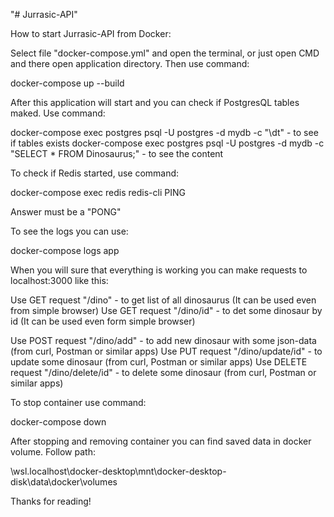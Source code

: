 "# Jurrasic-API" 

How to start Jurrasic-API from Docker:

Select file "docker-compose.yml" and open the terminal, or just open CMD and there open application directory. Then use command:

docker-compose up --build

After this application will start and you can check if PostgresQL tables maked. Use command:

docker-compose exec postgres psql -U postgres -d mydb -c "\dt" - to see if tables exists
docker-compose exec postgres psql -U postgres -d mydb -c "SELECT * FROM Dinosaurus;" - to see the content

To check if Redis started, use command:

docker-compose exec redis redis-cli PING

Answer must be a "PONG"

To see the logs you can use:

docker-compose logs app

When you will sure that everything is working you can make requests to localhost:3000 like this:

Use GET request "/dino" - to get list of all dinosaurus (It can be used even from simple browser)
Use GET request "/dino/id" - to det some dinosaur by id (It can be used even form simple browser)

Use POST request "/dino/add" - to add new dinosaur with some json-data (from curl, Postman or similar apps)
Use PUT request "/dino/update/id" - to update some dinosaur (from curl, Postman or similar apps)
Use DELETE request "/dino/delete/id" - to delete some dinosaur (from curl, Postman or similar apps)

To stop container use command:

docker-compose down

After stopping and removing container you can find saved data in docker volume. Follow path:

\\wsl.localhost\docker-desktop\mnt\docker-desktop-disk\data\docker\volumes

Thanks for reading!